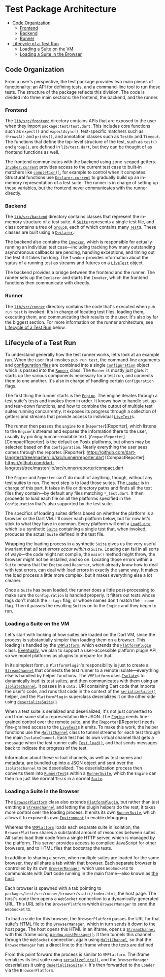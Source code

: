 # Test Package Architecture

* [Code Organization](#code-organization)
  * [Frontend](#frontend)
  * [Backend](#backend)
  * [Runner](#runner)
* [Lifecycle of a Test Run](#lifecycle-of-a-test-run)
  * [Loading a Suite on the VM](#loading-a-suite-on-the-vm)
  * [Loading a Suite in the Browser](#loading-a-suite-in-the-browser)

## Code Organization

From a user's perspective, the test package provides two main pieces of
functionality: an API for defining tests, and a command-line tool to run those
tests. The structure of the package reflects this division. The code is divided
into three main sections: the frontend, the backend, and the runner.

### Frontend

The [`lib/src/frontend`][frontend] directory contains APIs that are exposed to
the user when they import `package:test/test.dart`. This includes core functions
such as `expect()` and `expectAsync()`, test-specific matchers such as
`throwsA()` and `prints()`, and annotation classes such as `TestOn` and
`Timeout`. The functions that define the top-level structure of the test, such
as `test()` and `group()`, are defined in `lib/test.dart`, but they can be
thought of as frontend functions as well.

[frontend]: https://github.com/dart-lang/test/tree/master/lib/src/frontend

The frontend communicates with the backend using zone-scoped getters.
[`Invoker.current`][Invoker] provides access to the current test case to
built-in matchers like [`completion()`][completion], for example to control when
it completes. Structural functions use [`Declarer.current`][Declarer] to
gradually build up an in-memory representation of a test suite. The runner is in
charge of setting up these variables, but the frontend never communicates with
the runner directly.

[Invoker]: https://github.com/dart-lang/test/blob/master/lib/src/backend/invoker.dart
[completion]: https://pub.dev/documentation/test_api/latest/test_api/completion.html
[Declarer]: https://github.com/dart-lang/test/blob/master/lib/src/backend/declarer.dart

### Backend

The [`lib/src/backend`][backend] directory contains classes that represent the
in-memory structure of a test suite. A [`Suite`][Suite] represents a single test
file, and class contains a tree of [`Group`][Group]s, each of which contains
many [`Test`][Test]s. These classes are built using a [`Declarer`][Declarer].

[backend]: https://github.com/dart-lang/test/tree/master/lib/src/backend
[Suite]: https://github.com/dart-lang/test/blob/master/lib/src/backend/suite.dart
[Group]: https://github.com/dart-lang/test/blob/master/lib/src/backend/group.dart
[Test]: https://github.com/dart-lang/test/blob/master/lib/src/backend/test.dart

The backend also contains the [`Invoker`][Invoker], which is responsible for
actually running an individual test case—including tracking how many outstanding
asynchronous callbacks are pending, handling exceptions, and timing out the test
if it takes too long. The `Invoker` provides information about the status of a
running test as streams and futures on a [`LiveTest`][LiveTest] object.

[LiveTest]: https://github.com/dart-lang/test/blob/master/lib/src/backend/live_test.dart

The backend provides a bridge between the frontend and the runner. The runner
sets up the `Declarer` and starts the `Invoker`, which the frontend functions
then communicate with directly.

### Runner

The [`lib/src/runner`][runner] directory contains the code that's executed when
`pub run test` is invoked. It's in charge of locating test files, loading them,
executing them, and communicating their results to the user. It's also by far
the biggest section. For more information on the runner architecture, see
[Lifecycle of a Test Run](#lifecycle-of-a-test-suite) below.

[runner]: https://github.com/dart-lang/test/tree/master/lib/src/runner

## Lifecycle of a Test Run

To understand generally how the test runner works, let's look at an example run.
When the user first invokes `pub run test`, the command-line arguments and
[configuration files][] are combined into a single
[`Configuration`][Configuration] object which is passed into the
[`Runner`][Runner] class. The `Runner` is mostly just glue: it starts up the
various components necessary for a test run, and connects them to one another.
It's also in charge of handling certain `Configuration` flags.

[configuration files]: https://github.com/dart-lang/test/blob/master/doc/configuration.md
[Configuration]: https://github.com/dart-lang/test/tree/master/lib/src/runner/configuration.dart
[Runner]: https://github.com/dart-lang/test/tree/master/lib/src/runner.dart

The first thing the runner starts is the [`Engine`][Engine]. The engine iterates
through a test suite's tests and invokes them in order. It knows how to handle
set-up and tear-down functions, and how to combine the output of multiple test
suites running concurrently. It exposes its progress through a collection of
getters and streams that provide access to individual [`LiveTest`][LiveTest]s.

[Engine]: https://github.com/dart-lang/test/tree/master/lib/src/runner/engine.dart

The runner then passes the `Engine` to a [`Reporter`][Reporter], which listens
to the `Engine`'s streams and exposes the information there to the user, usually
by printing human-readable text. [`CompactReporter`][CompactReporter] is the
default on Posix platforms, but others may be selected based on the
`Configuration`. Nearly everything the user sees comes through the reporter.
[Reporter]: https://github.com/dart-lang/test/tree/master/lib/src/runner/reporter.dart
[CompactReporter]: https://github.com/dart-lang/test/tree/master/lib/src/runner/reporter/compact.dart

The `Engine` and `Reporter` can't do much of anything, though, without any test
suites to run. The next step is to load those suites. The [`Loader`][Loader] is
in charge of this part. It takes in file or directory paths and finds all the
test files they contain—by default any files matching `*_test.dart`. It then
proceeds to load each file on all the platforms specified in the `Configuration`
that's also supported by the test suite.

[Loader]: https://github.com/dart-lang/test/tree/master/lib/src/runner/loader.dart

The specifics of loading suites differs based on whether the platform is a
browser or the Dart VM. I'll cover each platform below, but for now let's stick
to what they have in common. Every platform will emit a
[`LoadSuite`][LoadSuite], which is a synthetic [`Suite`][Suite] containing a
single test that, when invoked, produces the actual `Suite` defined in the test
file.

[LoadSuite]: https://github.com/dart-lang/test/tree/master/lib/src/runner/load_suite.dart

Wrapping the loading process in a synthetic `Suite` gives us the very useful
invariant that *all test errors occur within a `Suite`*. Loading can fail in all
sorts of ways—the code might not compile, the `main()` method might throw, the
browser might not be installed, and so on. Locating those errors within a
`Suite` means that the `Engine` and `Reporter`, which already know how to deal
with test errors, can deal with load errors in exactly the same way. It makes
the load process a little more complex, but it makes everything else a lot
cleaner.

Once a `Suite` has been loaded, the runner does a little post-processing to make
sure the `Configuration` is handled properly. It filters out tests whose tags
don't match the `--tags` flag, or whose names don't match the `--name` flag.
Then it passes the resulting `Suite`s on to the `Engine` and they begin to run.

### Loading a Suite on the VM

Let's start with looking at how suites are loaded on the Dart VM, since the
process is substantially simpler than loading them on a browser. This loading is
handled by the [`VMPlatform`][VMPlatform], which extends the
[`PlatformPlugin`][PlatformPlugin] class. [Eventually][issue 49], we plan to
support a user-accessible platform plugin API, so we model platforms as plugins
to prepare for that.

[VMPlatform]: https://github.com/dart-lang/test/tree/master/lib/src/runner/vm/platform.dart
[PlatformPlugin]: https://github.com/dart-lang/test/tree/master/lib/src/runner/plugin/platform.dart
[issue 49]: https://github.com/dart-lang/test/issues/49

In its simplest form, a `PlatformPlugin`'s responsibility is just to create a
[`StreamChannel`][StreamChannel] that connects the test runner to a remote
isolate—everything else is handled by helper functions. The `VMPlatform` uses
[`Isolate`][Isolate]s to dynamically load its test suites, and then communicates
with them using an [`IsolateChannel`][IsolateChannel]. It passes in a `data:`
URI containing Dart code that imports the user's code, and runs that code in the
context of the [`serializeSuite()`][remote platform helpers] helper, and the
`PlatformPlugin` superclass deserializes it on the other side using
[`deserializeSuite()`][platform helpers].

[StreamChannel]: https://pub.dev/packages/stream_channel
[Isolate]: https://api.dart.dev/stable/dart-isolate/Isolate-class.html
[IsolateChannel]: https://pub.dev/documentation/stream_channel/latest/stream_channel/IsolateChannel-class.html
[remote platform helpers]: https://github.com/dart-lang/test/tree/master/lib/src/runner/plugin/remote_platform_helpers.dart
[platform helpers]: https://github.com/dart-lang/test/tree/master/lib/src/runner/plugin/platform_helpers.dart

When a test suite is serialized and deserialized, it's not just converted to and
from some static representation like JSON. The [`Engine`][Engine] needs
fine-grained control over the remote suite, and the [`Reporter`][Reporter] needs
fine-grained access to the [`LiveTest`][LiveTest]s it emits. To make this work,
the helper functions use the [`MultiChannel`][MultiChannel] class to tunnel
streams for each test through the main `IsolateChannel`. Each test has its own
virtual channel that gets a message when the test runner calls
[`Test.load()`][Test], and that sends messages back to indicate the progress of
the test.

Information about these virtual channels, as well as test names and metadata,
are bundled up into a JSON object and sent over the `IsolateChannel` to be
deserialized. The deserialization process then converts them into
[`RunnerTest`][RunnerTest]s within a [`RunnerSuite`][RunnerSuite], which the
`Engine` can then run just like normal `Test`s in a normal [`Suite`][Suite].

[MultiChannel]: https://pub.dev/documentation/stream_channel/latest/stream_channel/MultiChannel-class.html
[RunnerTest]: https://github.com/dart-lang/test/tree/master/lib/src/runner/runner_test.dart
[RunnerSuite]: https://github.com/dart-lang/test/tree/master/lib/src/runner/runner_suite.dart

### Loading a Suite in the Browser

The [`BrowserPlatform`][BrowserPlatform] class also extends
[`PlatformPlugin`][PlatformPlugin], but rather than just emitting a
[`StreamChannel`][StreamChannel] and letting the plugin helpers do the rest, it
takes more control over the loading process. It emits its own
[`RunnerSuite`][RunnerSuite], which allows it to expose its own
[`Environment`][Environment] to enable debugging.

[BrowserPlatform]: https://github.com/dart-lang/test/tree/master/lib/src/runner/browser/platform.dart
[Environment]: https://github.com/dart-lang/test/tree/master/lib/src/runner/environment.dart

Whereas the [`VMPlatform`][VMPlatform] loads each separate suite in isolation,
the `BrowserPlatform` shares a substantial amount of resources between suites.
All suites load their code from a single HTTP server, which is managed by the
platform. This server provides access to compiled JavaScript for other browsers,
and to HTML files that bootstrap the tests.

In addition to sharing a server, when multiple suites are loaded for the same
browser, they all share a tab within that browser. Each separate browser is
controlled by its own [`BrowserManager`][BrowserManager], which uses
`WebSocket`s to communicate with Dart code running in the main frame—also known
as [the host][host].

[BrowserManager]: https://github.com/dart-lang/test/tree/master/lib/src/runner/browser/browser_manager.dart
[host]: https://github.com/dart-lang/test/tree/master/lib/src/runner/browser/static/host.dart

Each browser is spawned with a tab pointing to
`packages/test/src/runner/browser/static/index.html`, the host page. The host's
code then opens a `WebSocket` connection to a dynamically-generated URL. This
URL tells the `BrowserPlatform` which `BrowserManager` to send the `WebSocket`
to.

To load a suite for this browser, the `BrowserPlatform` passes the URL for that
suite's HTML file to the `BrowserManager`, which in turn sends it down to the
host page. The host opens this HTML in an iframe, opens a
[`StreamChannel`][StreamChannel] with this iframe using
[`Window.postMessage()`][Window.postMessage]. It then tunnels this channel
through the `WebSocket` connection, again using [`MultiChannel`][MultiChannel],
so that the `BrowserManager` has a direct line to the iframe where the tests are
defined.

[Window.postMessage]: https://api.dart.dev/stable/dart-html/Window/postMessage.html

From this point forward the process is similar to `VMPlatform`. The iframe
serializes its test suite using [`serializeSuite()`][remote platform helpers],
and the `BrowserManager` deserializes it using
[`deserializeSuite()`][platform helpers]. It's then forwarded to the `Loader`
via the `BrowserPlatform`.
